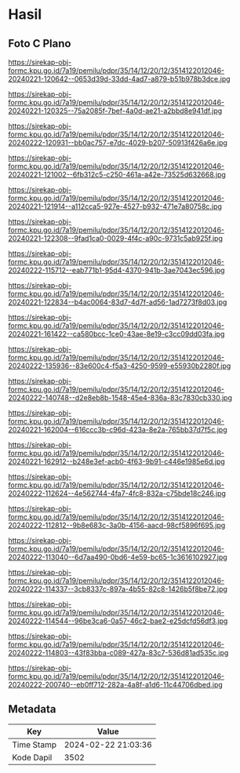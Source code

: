 # Hasil

## Foto C Plano

https://sirekap-obj-formc.kpu.go.id/7a19/pemilu/pdpr/35/14/12/20/12/3514122012046-20240221-120642--0653d39d-33dd-4ad7-a879-b51b978b3dce.jpg

https://sirekap-obj-formc.kpu.go.id/7a19/pemilu/pdpr/35/14/12/20/12/3514122012046-20240221-120325--75a2085f-7bef-4a0d-ae21-a2bbd8e941df.jpg

https://sirekap-obj-formc.kpu.go.id/7a19/pemilu/pdpr/35/14/12/20/12/3514122012046-20240222-120931--bb0ac757-e7dc-4029-b207-50913f426a6e.jpg

https://sirekap-obj-formc.kpu.go.id/7a19/pemilu/pdpr/35/14/12/20/12/3514122012046-20240221-121002--6fb312c5-c250-461a-a42e-73525d632668.jpg

https://sirekap-obj-formc.kpu.go.id/7a19/pemilu/pdpr/35/14/12/20/12/3514122012046-20240221-121914--a112cca5-927e-4527-b932-471e7a80758c.jpg

https://sirekap-obj-formc.kpu.go.id/7a19/pemilu/pdpr/35/14/12/20/12/3514122012046-20240221-122308--9fad1ca0-0029-4f4c-a90c-9731c5ab925f.jpg

https://sirekap-obj-formc.kpu.go.id/7a19/pemilu/pdpr/35/14/12/20/12/3514122012046-20240222-115712--eab771b1-95d4-4370-941b-3ae7043ec596.jpg

https://sirekap-obj-formc.kpu.go.id/7a19/pemilu/pdpr/35/14/12/20/12/3514122012046-20240221-122834--b4ac0064-83d7-4d7f-ad56-1ad7273f8d03.jpg

https://sirekap-obj-formc.kpu.go.id/7a19/pemilu/pdpr/35/14/12/20/12/3514122012046-20240221-161422--ca580bcc-1ce0-43ae-8e19-c3cc09dd03fa.jpg

https://sirekap-obj-formc.kpu.go.id/7a19/pemilu/pdpr/35/14/12/20/12/3514122012046-20240222-135936--83e600c4-f5a3-4250-9599-e55930b2280f.jpg

https://sirekap-obj-formc.kpu.go.id/7a19/pemilu/pdpr/35/14/12/20/12/3514122012046-20240222-140748--d2e8eb8b-1548-45e4-836a-83c7830cb330.jpg

https://sirekap-obj-formc.kpu.go.id/7a19/pemilu/pdpr/35/14/12/20/12/3514122012046-20240221-162004--616ccc3b-c96d-423a-8e2a-765bb37d7f5c.jpg

https://sirekap-obj-formc.kpu.go.id/7a19/pemilu/pdpr/35/14/12/20/12/3514122012046-20240221-162912--b248e3ef-acb0-4f63-9b91-c446e1985e6d.jpg

https://sirekap-obj-formc.kpu.go.id/7a19/pemilu/pdpr/35/14/12/20/12/3514122012046-20240222-112624--4e562744-4fa7-4fc8-832a-c75bde18c246.jpg

https://sirekap-obj-formc.kpu.go.id/7a19/pemilu/pdpr/35/14/12/20/12/3514122012046-20240222-112812--9b8e683c-3a0b-4156-aacd-98cf5896f695.jpg

https://sirekap-obj-formc.kpu.go.id/7a19/pemilu/pdpr/35/14/12/20/12/3514122012046-20240222-113040--6d7aa490-0bd6-4e59-bc65-1c3616102927.jpg

https://sirekap-obj-formc.kpu.go.id/7a19/pemilu/pdpr/35/14/12/20/12/3514122012046-20240222-114337--3cb8337c-897a-4b55-82c8-1426b5f8be72.jpg

https://sirekap-obj-formc.kpu.go.id/7a19/pemilu/pdpr/35/14/12/20/12/3514122012046-20240222-114544--96be3ca6-0a57-46c2-bae2-e25dcfd56df3.jpg

https://sirekap-obj-formc.kpu.go.id/7a19/pemilu/pdpr/35/14/12/20/12/3514122012046-20240222-114803--43f83bba-c089-427a-83c7-536d81ad535c.jpg

https://sirekap-obj-formc.kpu.go.id/7a19/pemilu/pdpr/35/14/12/20/12/3514122012046-20240222-200740--eb0ff712-282a-4a8f-a1d6-11c44706dbed.jpg


## Metadata

| Key        | Value               |
| ---------- | ------------------- |
| Time Stamp | 2024-02-22 21:03:36 |
| Kode Dapil | 3502                |



